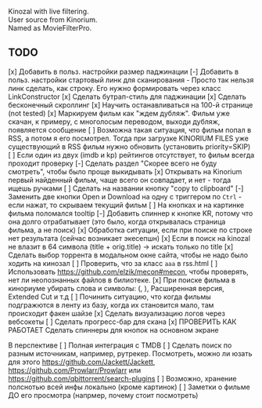 Kinozal with live filtering.  
User source from Kinorium.  
Named as MovieFilterPro.

TODO
---------

[x] Добавить в польз. настройки размер паджинации
[-] Добавить в польз. настройки стартовый линк для сканирования
    - Просто так нельзя линк сделать, как строку. Его нужно формировать через класс LinkConstructor
[x] Сделать бутрап-стиль для паджинации 
[x] Сделать бесконечный скроллинг
[x] Научить останавливаться на 100-й странице (not tested)
[x] Маркируем фильм как "ждем дубляж". Фильм уже скачан, к примеру, с многолосым переводом, выходи дубляж, появляется сообщение
[ ] Возможна такая ситуация, что фильм попал в RSS, а потом я его посмотрел. Тогда при загрузке KINORIUM FILES уже существующий в RSS фильм нужно обновить (установить priority=SKIP)
[ ] Если один из двух (imdb и kp) рейтингов отсутствует, то фильм всегда проходит проверку
[-] Cделать раздел "Скорее всего не буду смотреть", чтобы было проще выкидывать
[x] Открывать на Kinorium первый найденный фильм, чаще всего он совпадает, и нет - тогда ищешь ручками
[ ] Сделать на названии кнопку "copy to clipboard"
[-] Заменить две кнопки Open и Download на одну с триггером по `Ctrl` - если нажат, то скрываем текущий фильм
[ ] На кнопках и на картинке фильма поломался tooltip
[-] Добавить спиннер к кнопке KR, потому что она долго отрабатывает (это было, когда открывалась страница фильма, а не поиск)
[x] Обработка ситуации, если при поиске по строке нет результата (сейчас возникает экесепшн)
[x] Если в поиск на kinozal не влазит в 64 символа (title + orig.title) -> искать только по title
[x] Сделать выбор торрента в модальном окне сайта, чтобы не надо было ходить на кинозал
[ ] Проверить, что за класс `aaa` в rss.html
[ ] Использовать https://github.com/elzik/mecon#mecon, чтобы проверять, нет ли неопознанных файлов в билиотеке.
[x] При поиске фильма в кинориуме убирать слова и символы: (, ), Расширенная версия, Extended Cut и т.д
[ ] Починить ситуацию, что когда фильмы подгражются в ленту из базу, когда их становится мало, там происходит факен шайзе
[x] Сделать визуализацию логов через вебсокеты
[ ] Сделать прогресс-бар для скана
[x] ПРОВЕРИТЬ КАК РАБОТАЕТ Сделать спиннеры для кнопок на основном экране

В перспективе
[ ] Полная интеграция с TMDB
[ ] Сделать поиск по разным источникам, например, рутрекер. Посмотреть, можно ли юзать для этого https://github.com/Jackett/Jackett, https://github.com/Prowlarr/Prowlarr или https://github.com/qbittorrent/search-plugins
[ ] Возможно, хранение полснотью всей инфы локально (кроме картинок)
[ ] Заметки о фильме ДО его просмотра (напрмер, почему стоит посмотреть)
